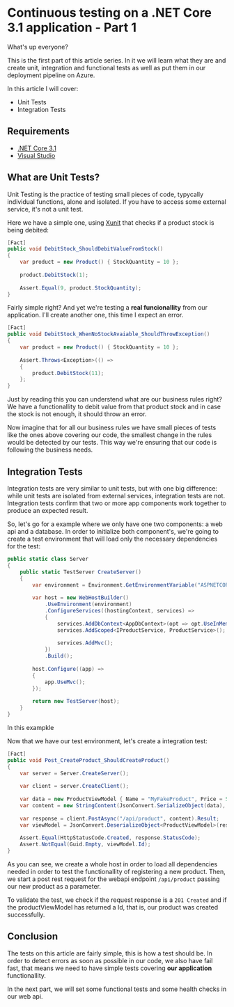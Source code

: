 # Continuous testing on a .NET Core 3.1 application - Part 1

What's up everyone?

This is the first part of this article series. In it we will learn what they are and create unit, integration and functional tests as well as put them in our deployment pipeline on Azure.

In this article I will cover:
* Unit Tests
* Integration Tests

## Requirements

* [.NET Core 3.1](https://dotnet.microsoft.com/download/dotnet-core/3.1)
* [Visual Studio](https://visualstudio.microsoft.com/pt-br/downloads/)

## What are Unit Tests?

Unit Testing is the practice of testing small pieces of code, typycally individual functions, alone and isolated. If you have to access some external service, it's not a unit test.

Here we have a simple one, using [Xunit](https://www.nuget.org/packages/xunit/) that checks if a product stock is being debited:
```C#
[Fact]
public void DebitStock_ShouldDebitValueFromStock()
{
    var product = new Product() { StockQuantity = 10 };
    
    product.DebitStock(1);
    
    Assert.Equal(9, product.StockQuantity);
}
```
Fairly simple right? And yet we're testing a **real funcionallity** from our application. I'll create another one, this time I expect an error.
```C#
[Fact]
public void DebitStock_WhenNoStockAvaiable_ShouldThrowException()
{
    var product = new Product() { StockQuantity = 10 };
    
    Assert.Throws<Exception>(() =>
    {
        product.DebitStock(11);    
    };
}
```
Just by reading this you can understend what are our business rules right? We have a functionallity to debit value from that product stock and in case the stock is not enough, it should throw an error.

Now imagine that for all our business rules we have small pieces of tests like the ones above covering our code, the smallest change in the rules would be detected by our tests. This way we're ensuring that our code is following the business needs.

## Integration Tests
Integration tests are very similar to unit tests, but with one big difference: while unit tests are isolated from external services, integration tests are not. Integration tests 
confirm that two or more app components work together to produce an expected result.

So, let's go for a example where we only have one two components: a web api and a database.
In order to initialize both component's, we're going to create a test environment that will load only the necessary dependencies for the test:
```C#
public static class Server
{
    public static TestServer CreateServer()
    {
        var environment = Environment.GetEnvironmentVariable("ASPNETCORE_ENVIRONMENT");
        
        var host = new WebHostBuilder()
            .UseEnvironment(environment)
            .ConfigureServices((hostingContext, services) =>
            {
                services.AddDbContext<AppDbContext>(opt => opt.UseInMemoryDatabase(databaseName: "InMemoryDb"));
                services.AddScoped<IProductService, ProductService>();
                
                services.AddMvc();
            })
            .Build();
            
        host.Configure((app) =>
        {
            app.UseMvc();
        });
            
        return new TestServer(host);
    }
}
```
In this exampkle 

Now that we have our test environment, let's create a integration test:
```C#
[Fact]
public void Post_CreateProduct_ShouldCreateProduct()
{
    var server = Server.CreateServer();
    
    var client = server.CreateClient();
    
    var data = new ProductViewModel { Name = "MyFakeProduct", Price = 50, StockQuantity = 2 };
    var content = new StringContent(JsonConvert.SerializeObject(data), Encoding.UTF8, "application/json");
    
    var response = client.PostAsync("/api/product", content).Result;
    var viewModel = JsonConvert.DeserializeObject<ProductViewModel>(response.Content.ReadAsStringAsync().Result);
    
    Assert.Equal(HttpStatusCode.Created, response.StatusCode);
    Assert.NotEqual(Guid.Empty, viewModel.Id);
}
```
As you can see, we create a whole host in order to load all dependencies needed in order to test the functionallity of registering a new product. 
Then, we start a post rest request for the webapi endpoint `/api/product` passing our new product as a parameter.

To validate the test, we check if the request response is a `201 Created` and if the productViewModel has returned a Id, that is, our product was created successfully.

## Conclusion

The tests on this article are fairly simple, this is how a test should be. In order to detect errors as soon as possible in our code, we also have fail fast, that means we need to have simple tests covering **our application** functionallity.

In the next part, we will set some functional tests and some health checks in our web api.
